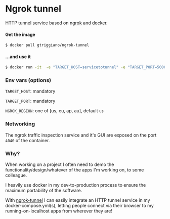 # Ngrok tunnel

HTTP tunnel service based on [ngrok](https://ngrok.com) and docker.

#### Get the image

```bash
$ docker pull gtriggiano/ngrok-tunnel
```

#### ...and use it

```bash
$ docker run -it  -e "TARGET_HOST=servicetotunnel" -e "TARGET_PORT=5000" -p 4040 gtriggiano/ngrok-tunnel
```

### Env vars (options)

`TARGET_HOST`: mandatory

`TARGET_PORT`: mandatory

`NGROK_REGION`: one of [us, eu, ap, au], default `us`

### Networking

The ngrok traffic inspection service and it's GUI are exposed on the port `4040` of the container.

### Why?

When working on a project I often need to demo the functionality/design/whatever of the apps I'm working on, to some colleague.

I heavily use docker in my dev-to-production process to ensure the maximum portability of the software.

With [ngrok-tunnel](https://hub.docker.com/r/gtriggiano/ngrok-tunnel) I can easily integrate an HTTP tunnel service in my docker-compose.yml(s), letting people connect via their browser to my running-on-localhost apps from wherever they are!
